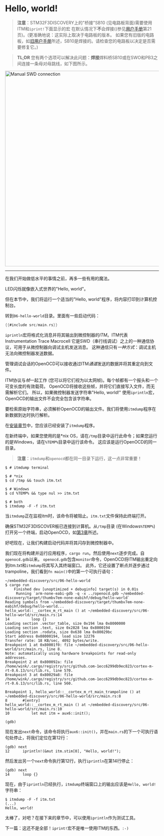 # Hello, world!

> **注意**：STM32F3DISCOVERY上的"桥接"SB10 (见电路板背面)需要使用ITM和`iprint!`下面显示的宏
> 在默认情况下**不**会焊接((参见[用户手册]第21页)。(更准确地说：这实际上取决于电路板的版本。
> 如果您有旧版的电路板，如[旧用户手册][User Manual v3]所述，SB10是焊接的。请检查您的电路板以决定是否需要修复它。)

> **TL;DR** 您有两个选项可以解决此问题：**焊接**焊料桥SB10或在SWO和PB3之间连接一条母对母跳线，如下图所示。

[用户手册]: http://www.st.com/resource/en/user_manual/dm00063382.pdf
[User Manual v3]: https://docs.rs-online.com/5192/0900766b814876f9.pdf

<p>
<img height=640 title="Manual SWD connection" src="../assets/f3-swd.png">
</p>

---

在我们开始做低水平的事情之前，再多一些有用的魔法。

LED闪烁就像嵌入式世界的"Hello, world"。

但在本节中，我们将运行一个适当的"Hello, world"程序，将内容打印到计算机控制台。

转到`06-hello-world`目录。里面有一些启动代码：

``` rust
{{#include src/main.rs}}
```

`iprintln`宏将格式化消息并将其输出到微控制器的*ITM*。ITM代表Instrumentation Trace Macrocell
它是SWD（串行线调试）之上的一种通信协议，可用于从微控制器向调试主机发送消息。
这种通信只有*一种方式*：调试主机无法向微控制器发送数据。

管理调试会话的OpenOCD可以接收通过ITM*通道*发送的数据并将其重定向到文件。

ITM协议与*帧*一起工作 (您可以将它们视为以太网帧)。每个帧都有一个报头和一个可变长度的有效载荷。
OpenOCD将接收这些帧，并将它们直接写入文件，而无需解析它们。
所以，如果微控制器发送字符串"Hello, world!" 使用`iprintln`宏，OpenOCD的输出文件不会完全包含该字符串。

要检索原始字符串，必须解析OpenOCD的输出文件。我们将使用`itmdump`程序在新数据到达时执行解析。

在[安装章节]中，您应该已经安装了`itmdump`程序。

[安装章节]: ../03-setup/index.html#itmdump

在新终端中，如果您使用的是\*nix OS，请在`/tmp`目录中运行此命令；如果您运行的是Windows，请在`%TEMP%`目录中运行该命令。
这应该是运行OpenOCD的同一目录。

> **注意**：`itmdump`和`openocd`都在同一目录下运行，这一点非常重要！

``` console
$ # itmdump terminal

$ # *nix
$ cd /tmp && touch itm.txt

$ # Windows
$ cd %TEMP% && type nul >> itm.txt

$ # both
$ itmdump -F -f itm.txt
```

当`itmdump`正在监视itm时，该命令将被阻止。`itm.txt`文件保持此终端打开。

确保STM32F3DISCOVER板已连接到计算机。从`/tmp`目录 (在Windows`%TEMP%`) 打开另一个终端，启动OpenOCD，如[第3章]所述。

[第3章]: ../03-setup/verify.html#first-openocd-connection

好吧现在，让我们构建启动代码并将其闪存到微控制器中。

我们现在将构建并运行应用程序，`cargo run`。然后使用`next`逐步完成。自`openocd.gdb`以来。
`openocd.gdb`包含`monitor`命令，OpenOCD将ITM输出重定向到itm.txt和`itmdump`将其写入其终端窗口。
此外，它还设置了断点并逐步通过trampoline，我们看到`fn main()`中的第一个可执行语句：

``` console
~/embedded-discovery/src/06-hello-world
$ cargo run
    Finished dev [unoptimized + debuginfo] target(s) in 0.01s
     Running `arm-none-eabi-gdb -q -x ../openocd.gdb ~/embedded-discovery/target/thumbv7em-none-eabihf/debug/hello-world`
Reading symbols from ~/embedded-discovery/target/thumbv7em-none-eabihf/debug/hello-world...
hello_world::__cortex_m_rt_main () at ~/embedded-discovery/src/06-hello-world/src/main.rs:14
14          loop {}
Loading section .vector_table, size 0x194 lma 0x8000000
Loading section .text, size 0x2828 lma 0x8000194
Loading section .rodata, size 0x638 lma 0x80029bc
Start address 0x08000194, load size 12276
Transfer rate: 18 KB/sec, 4092 bytes/write.
Breakpoint 1 at 0x80001f0: file ~/embedded-discovery/src/06-hello-world/src/main.rs, line 8.
Note: automatically using hardware breakpoints for read-only addresses.
Breakpoint 2 at 0x800092a: file /home/wink/.cargo/registry/src/github.com-1ecc6299db9ec823/cortex-m-rt-0.6.13/src/lib.rs, line 570.
Breakpoint 3 at 0x80029a8: file /home/wink/.cargo/registry/src/github.com-1ecc6299db9ec823/cortex-m-rt-0.6.13/src/lib.rs, line 560.

Breakpoint 1, hello_world::__cortex_m_rt_main_trampoline () at ~/embedded-discovery/src/06-hello-world/src/main.rs:8
8       #[entry]
hello_world::__cortex_m_rt_main () at ~/embedded-discovery/src/06-hello-world/src/main.rs:10
10          let mut itm = aux6::init();

(gdb)
```

现在发出`next`命令，该命令将执行`aux6::init()`，并在`main.rs`的下一个可执行语句处停止，将我们定位在第12行：

``` text
(gdb) next
12	    iprintln!(&mut itm.stim[0], "Hello, world!");
```

然后发出另一个`next`命令执行第12行，执行`iprintln`在第14行停止：

``` text
(gdb) next
14	    loop {}
```

现在，由于`iprintln`已经执行，`itmdump`终端窗口上的输出应该是`Hello, world!`字符串：

``` console
$ itmdump -F -f itm.txt
(...)
Hello, world!
```

太棒了，对吧？在接下来的章节中，可以使用`iprintln`作为测试工具。

下一篇：这还不是全部！`iprint!`宏不是唯一使用ITM的东西。`:-)`
